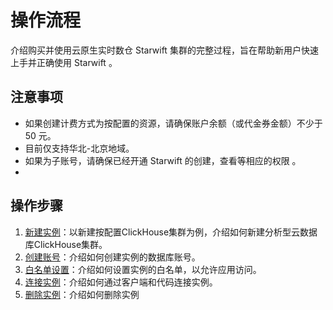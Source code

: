 # 操作流程

介绍购买并使用云原生实时数仓 Starwift 集群的完整过程，旨在帮助新用户快速上手并正确使用 Starwift 。

## 注意事项
- 如果创建计费方式为按配置的资源，请确保账户余额（或代金券金额）不少于 50 元。
- 目前仅支持华北-北京地域。
- 如果为子账号，请确保已经开通 Starwift 的创建，查看等相应的权限 。
- 
## 操作步骤

1. [新建实例](Create-Instance1.md)：以新建按配置ClickHouse集群为例，介绍如何新建分析型云数据库ClickHouse集群。
2. [创建账号](../Operation-Guid/Account/Create-account.md)：介绍如何创建实例的数据库账号。
3. [白名单设置](../Operation-Guid/Security/Set-Whitelist.md)：介绍如何设置实例的白名单，以允许应用访问。
4. [连接实例](Connect-Instance.md)：介绍如何通过客户端和代码连接实例。
5. [删除实例](../Operation-Guide/Instance/Delete-Instance.md)：介绍如何删除实例
